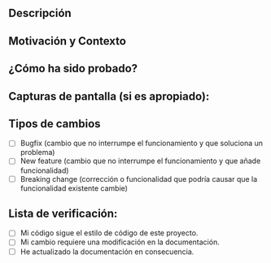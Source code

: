 <!--- Proporciona un resumen general de tus cambios en el título -->

## Descripción
<!--- Describe tus cambios en detalle -->

## Motivación y Contexto
<!--- ¿Por qué es necesario este cambio? ¿Qué problema soluciona? -->
<!--- Si soluciona un ticket abierto, por favor, enlaza el ticket aquí. -->

## ¿Cómo ha sido probado?
<!--- Por favor, describe en detalle cómo probaste tus cambios. -->
<!--- Incluye detalles de tu entorno de prueba, y las pruebas que realizaste para -->
<!--- ver cómo tu cambio afecta otras áreas del código, etc. -->

## Capturas de pantalla (si es apropiado):

## Tipos de cambios
<!--- ¿Qué tipos de cambios introduce tu código? Pon una `x` en todas las casillas que apliquen: -->
- [ ] Bugfix (cambio que no interrumpe el funcionamiento y que soluciona un problema)
- [ ] New feature (cambio que no interrumpe el funcionamiento y que añade funcionalidad)
- [ ] Breaking change (corrección o funcionalidad que podría causar que la funcionalidad existente cambie)

## Lista de verificación:
<!--- Revisa todos los siguientes puntos, y pon una `x` en todas las casillas que apliquen. -->
<!--- Si no estás seguro sobre alguno de estos puntos, no dudes en preguntar. -->
- [ ] Mi código sigue el estilo de código de este proyecto.
- [ ] Mi cambio requiere una modificación en la documentación.
- [ ] He actualizado la documentación en consecuencia.
